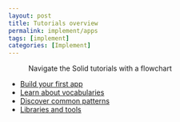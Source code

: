 ```yaml
---
layout: post
title: Tutorials overview
permalink: implement/apps
tags: [implement]
categories: [Implement]
---
```


<figure>
    <object data="{{site.baseurl}}/assets/img/tutorials/tutorials_flowchart.svg"></object>
    <figcaption>Navigate the Solid tutorials with a flowchart</figcaption>
</figure>

- [Build your first app](/implement/apps/first-app)
- [Learn about vocabularies](/implement/apps/vocabularies/)
- [Discover common patterns](/implement/apps/common-patterns)
- [Libraries and tools](/implement/apps/tools)
